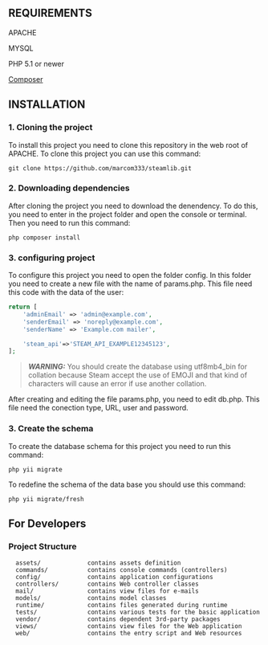 REQUIREMENTS
------------

APACHE

MYSQL

PHP 5.1 or newer

[Composer](http://getcomposer.org/)

INSTALLATION
------------

### 1. Cloning the project

To install this project you need to clone this repository in the web root of APACHE. To clone this project you can use this command:

~~~
git clone https://github.com/marcom333/steamlib.git
~~~

### 2. Downloading dependencies

After cloning the project you need to download the denendency. To do this, you need to enter in the project folder and open the console or terminal. Then you need to run this command:

~~~
php composer install
~~~

### 3. configuring project

To configure this project you need to open the folder config. In this folder you need to create a new 
file with the name of params.php. This file need this code with the data of the user:

```php
return [
    'adminEmail' => 'admin@example.com',
    'senderEmail' => 'noreply@example.com',
    'senderName' => 'Example.com mailer',

    'steam_api'=>'STEAM_API_EXAMPLE12345123',
];
```
> **_WARNING:_**  You should create the database using utf8mb4_bin for collation because Steam accept 
    the use of EMOJI and that kind of characters will cause an error if use another collation.


After creating and editing the file params.php, you need to edit db.php. This file need the conection type,
URL, user and password. 

### 3. Create the schema

To create the database schema for this project you need to run this command:

~~~
php yii migrate
~~~

To redefine the schema of the data base you should use this command:

~~~
php yii migrate/fresh
~~~

For Developers
-------------------

### Project Structure

      assets/             contains assets definition
      commands/           contains console commands (controllers)
      config/             contains application configurations
      controllers/        contains Web controller classes
      mail/               contains view files for e-mails
      models/             contains model classes
      runtime/            contains files generated during runtime
      tests/              contains various tests for the basic application
      vendor/             contains dependent 3rd-party packages
      views/              contains view files for the Web application
      web/                contains the entry script and Web resources
